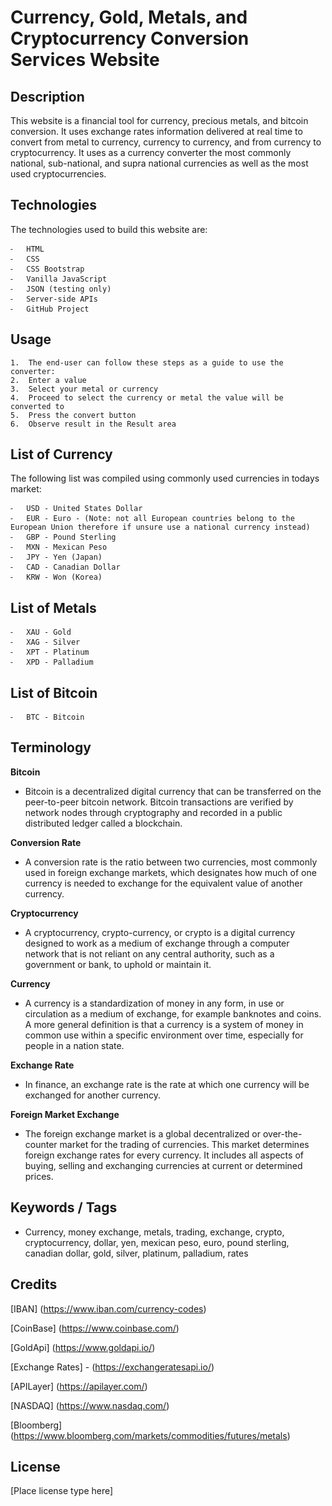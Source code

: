 #  Currency, Gold, Metals, and Cryptocurrency Conversion Services Website

## Description
This website is a financial tool for currency, precious metals, and bitcoin conversion. It uses exchange rates information delivered at real time to convert from metal to currency, currency to currency, and from currency to cryptocurrency. It uses as a currency converter the most commonly national, sub-national, and supra national currencies as well as the most used cryptocurrencies.

## Technologies
The technologies used to build this website are: 

	⁃	HTML
	⁃	CSS
	⁃	CSS Bootstrap
	⁃	Vanilla JavaScript
	⁃	JSON (testing only)
	⁃	Server-side APIs
	⁃	GitHub Project

## Usage
	1.	The end-user can follow these steps as a guide to use the converter:
	2.	Enter a value
	3.	Select your metal or currency
	4.	Proceed to select the currency or metal the value will be converted to
	5.	Press the convert button
	6.	Observe result in the Result area


## List of Currency
The following list was compiled using commonly used currencies in todays market:

	⁃	USD - United States Dollar
	⁃	EUR - Euro - (Note: not all European countries belong to the European Union therefore if unsure use a national currency instead)
	⁃	GBP - Pound Sterling 
	⁃	MXN - Mexican Peso
	⁃	JPY - Yen (Japan)
	⁃	CAD - Canadian Dollar
	⁃	KRW - Won (Korea)

## List of Metals
	⁃	XAU - Gold
	⁃	XAG - Silver
	⁃	XPT - Platinum
	⁃	XPD - Palladium

## List of Bitcoin
	⁃	BTC - Bitcoin

## Terminology
**Bitcoin**
- Bitcoin is a decentralized digital currency that can be transferred on the peer-to-peer bitcoin network. Bitcoin transactions are verified by network nodes through cryptography and recorded in a public distributed ledger called a blockchain.

**Conversion Rate**
- A conversion rate is the ratio between two currencies, most commonly used in foreign exchange markets, which designates how much of one currency is needed to exchange for the equivalent value of another currency.

**Cryptocurrency**
- A cryptocurrency, crypto-currency, or crypto is a digital currency designed to work as a medium of exchange through a computer network that is not reliant on any central authority, such as a government or bank, to uphold or maintain it.

**Currency**
- A currency is a standardization of money in any form, in use or circulation as a medium of exchange, for example banknotes and coins. A more general definition is that a currency is a system of money in common use within a specific environment over time, especially for people in a nation state. 

**Exchange Rate**
- In finance, an exchange rate is the rate at which one currency will be exchanged for another currency.

**Foreign Market Exchange**
- The foreign exchange market is a global decentralized or over-the-counter market for the trading of currencies. This market determines foreign exchange rates for every currency. It includes all aspects of buying, selling and exchanging currencies at current or determined prices.

## Keywords / Tags
- Currency, money exchange, metals, trading, exchange, crypto, cryptocurrency, dollar, yen, mexican peso,  euro, pound sterling, canadian dollar, gold, silver, platinum, palladium, rates

## Credits
[IBAN] (https://www.iban.com/currency-codes)

[CoinBase]  (https://www.coinbase.com/)

[GoldApi]  (https://www.goldapi.io/)

[Exchange Rates] - (https://exchangeratesapi.io/)

[APILayer]  (https://apilayer.com/)

[NASDAQ]  (https://www.nasdaq.com/)

[Bloomberg]  (https://www.bloomberg.com/markets/commodities/futures/metals)

## License
[Place license type here]
